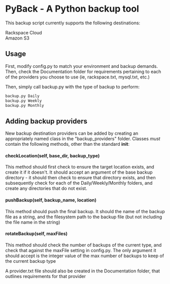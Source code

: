 # PyBack - A Python backup tool

This backup script currently supports the following destinations:

Rackspace Cloud  
Amazon S3


## Usage
First, modify config.py to match your environment and backup demands.
Then, check the Documentation folder for requirements pertaining to each of the providers you choose to use (ie, rackspace.txt, mysql.txt, etc.)

Then, simply call backup.py with the type of backup to perform:

```bash
backup.py Daily
backup.py Weekly
backup.py Monthly
```

## Adding backup providers
New backup destination providers can be added by creating an appropriately named class in the "backup_providers" folder.  Classes *must* contain the following methods, other than the standard __init__:

#### checkLocation(self, base_dir, backup_type)
This method should first check to ensure the target location exists, and create it if it doesn't.  It should accept an argument of the base backup directory - it should then check to ensure that directory exists, and then subsequently check for each of the Daily/Weekly/Monthly folders, and create any directories that do not exist.

#### pushBackup(self, backup_name, location)
This method should push the final backup.  It should the name of the backup file as a string, and the filesystem path to the backup file (but not including the file name in the string)

#### rotateBackup(self, maxFiles)
This method should check the number of backups of the current type, and check that against the maxFile setting in config.py.  The only argument it should accept is the integer value of the max number of backups to keep of the current backup type

A provider.txt file should also be created in the Documentation folder, that outlines requirements for that provider

